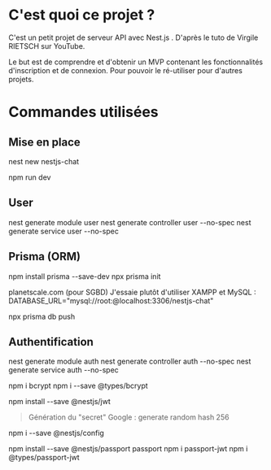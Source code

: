 # C'est quoi ce projet ?

C'est un petit projet de serveur API avec Nest.js .
D'après le tuto de Virgile RIETSCH sur YouTube.

Le but est de comprendre et d'obtenir un MVP contenant les fonctionnalités d'inscription et de connexion. Pour pouvoir le ré-utiliser pour d'autres projets.

# Commandes utilisées

## Mise en place
nest new nestjs-chat

npm run dev

## User

nest generate module user
nest generate controller user --no-spec
nest generate service user --no-spec

## Prisma (ORM)
npm install prisma --save-dev
npx prisma init

planetscale.com (pour SGBD)
J'essaie plutôt d'utiliser XAMPP et MySQL :
DATABASE_URL="mysql://root:@localhost:3306/nestjs-chat"

npx prisma db push

## Authentification

nest generate module auth
nest generate controller auth --no-spec
nest generate service auth --no-spec

npm i bcrypt
npm i --save @types/bcrypt

npm install --save @nestjs/jwt

> Génération du "secret"
> Google : generate random hash 256

npm i --save @nestjs/config

npm install --save @nestjs/passport passport
npm i passport-jwt
npm i @types/passport-jwt